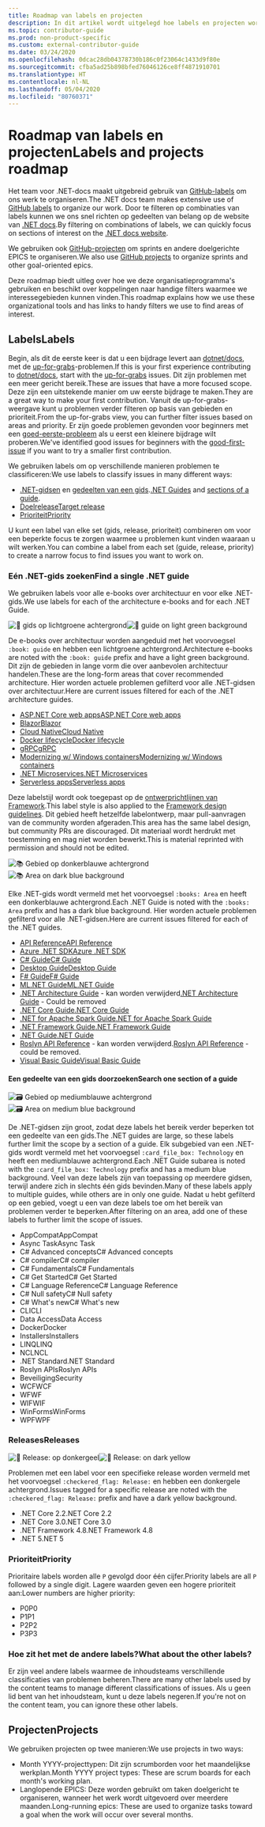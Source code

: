 ```yaml
---
title: Roadmap van labels en projecten
description: In dit artikel wordt uitgelegd hoe labels en projecten worden gebruikt in de dotnet/docs-opslagplaats.
ms.topic: contributor-guide
ms.prod: non-product-specific
ms.custom: external-contributor-guide
ms.date: 03/24/2020
ms.openlocfilehash: 0dcac28db04378730b186c0f23064c1433d9f80e
ms.sourcegitcommit: cfba5ad25b898bfed76046126ce8ff4871910701
ms.translationtype: HT
ms.contentlocale: nl-NL
ms.lasthandoff: 05/04/2020
ms.locfileid: "80760371"
---
```

# <a name="labels-and-projects-roadmap"></a><span data-ttu-id="4e67b-103">Roadmap van labels en projecten</span><span class="sxs-lookup"><span data-stu-id="4e67b-103">Labels and projects roadmap</span></span>

<span data-ttu-id="4e67b-104">Het team voor .NET-docs maakt uitgebreid gebruik van [GitHub-labels](https://github.com/dotnet/docs/labels) om ons werk te organiseren.</span><span class="sxs-lookup"><span data-stu-id="4e67b-104">The .NET docs team makes extensive use of [GitHub labels](https://github.com/dotnet/docs/labels) to organize our work.</span></span> <span data-ttu-id="4e67b-105">Door te filteren op combinaties van labels kunnen we ons snel richten op gedeelten van belang op de website van [.NET docs](https://docs.microsoft.com/dotnet).</span><span class="sxs-lookup"><span data-stu-id="4e67b-105">By filtering on combinations of labels, we can quickly focus on sections of interest on the [.NET docs website](https://docs.microsoft.com/dotnet).</span></span>

<span data-ttu-id="4e67b-106">We gebruiken ook [GitHub-projecten](https://github.com/dotnet/docs/projects) om sprints en andere doelgerichte EPICS te organiseren.</span><span class="sxs-lookup"><span data-stu-id="4e67b-106">We also use [GitHub projects](https://github.com/dotnet/docs/projects) to organize sprints and other goal-oriented epics.</span></span>

<span data-ttu-id="4e67b-107">Deze roadmap biedt uitleg over hoe we deze organisatieprogramma's gebruiken en beschikt over koppelingen naar handige filters waarmee we interessegebieden kunnen vinden.</span><span class="sxs-lookup"><span data-stu-id="4e67b-107">This roadmap explains how we use these organizational tools and has links to handy filters we use to find areas of interest.</span></span>

## <a name="labels"></a><span data-ttu-id="4e67b-108">Labels</span><span class="sxs-lookup"><span data-stu-id="4e67b-108">Labels</span></span>

<span data-ttu-id="4e67b-109">Begin, als dit de eerste keer is dat u een bijdrage levert aan [dotnet/docs](https://github.com/dotnet/docs), met de [up-for-grabs](https://github.com/dotnet/docs/labels/up-for-grabs)-problemen.</span><span class="sxs-lookup"><span data-stu-id="4e67b-109">If this is your first experience contributing to [dotnet/docs](https://github.com/dotnet/docs), start with the [up-for-grabs](https://github.com/dotnet/docs/labels/up-for-grabs) issues.</span></span> <span data-ttu-id="4e67b-110">Dit zijn problemen met een meer gericht bereik.</span><span class="sxs-lookup"><span data-stu-id="4e67b-110">These are issues that have a more focused scope.</span></span> <span data-ttu-id="4e67b-111">Deze zijn een uitstekende manier om uw eerste bijdrage te maken.</span><span class="sxs-lookup"><span data-stu-id="4e67b-111">They are a great way to make your first contribution.</span></span> <span data-ttu-id="4e67b-112">Vanuit de up-for-grabs-weergave kunt u problemen verder filteren op basis van gebieden en prioriteit.</span><span class="sxs-lookup"><span data-stu-id="4e67b-112">From the up-for-grabs view, you can further filter issues based on areas and priority.</span></span> <span data-ttu-id="4e67b-113">Er zijn goede problemen gevonden voor beginners met een [goed-eerste-probleem](https://github.com/dotnet/docs/labels/good-first-issue) als u eerst een kleinere bijdrage wilt proberen.</span><span class="sxs-lookup"><span data-stu-id="4e67b-113">We've identified good issues for beginners with the [good-first-issue](https://github.com/dotnet/docs/labels/good-first-issue) if you want to try a smaller first contribution.</span></span>

<span data-ttu-id="4e67b-114">We gebruiken labels om op verschillende manieren problemen te classificeren:</span><span class="sxs-lookup"><span data-stu-id="4e67b-114">We use labels to classify issues in many different ways:</span></span>

- <span data-ttu-id="4e67b-115">[.NET-gidsen](#find-a-single-net-guide) en [gedeelten van een gids](#search-one-section-of-a-guide).</span><span class="sxs-lookup"><span data-stu-id="4e67b-115">[.NET Guides](#find-a-single-net-guide) and [sections of a guide](#search-one-section-of-a-guide).</span></span>
- [<span data-ttu-id="4e67b-116">Doelrelease</span><span class="sxs-lookup"><span data-stu-id="4e67b-116">Target release</span></span>](#releases)
- [<span data-ttu-id="4e67b-117">Prioriteit</span><span class="sxs-lookup"><span data-stu-id="4e67b-117">Priority</span></span>](#priority)

<span data-ttu-id="4e67b-118">U kunt een label van elke set (gids, release, prioriteit) combineren om voor een beperkte focus te zorgen waarmee u problemen kunt vinden waaraan u wilt werken.</span><span class="sxs-lookup"><span data-stu-id="4e67b-118">You can combine a label from each set (guide, release, priority) to create a narrow focus to find issues you want to work on.</span></span>

### <a name="find-a-single-net-guide"></a><span data-ttu-id="4e67b-119">Eén .NET-gids zoeken</span><span class="sxs-lookup"><span data-stu-id="4e67b-119">Find a single .NET guide</span></span>

<span data-ttu-id="4e67b-120">We gebruiken labels voor alle e-books over architectuur en voor elke .NET-gids.</span><span class="sxs-lookup"><span data-stu-id="4e67b-120">We use labels for each of the architecture e-books and for each .NET Guide.</span></span>

<span data-ttu-id="4e67b-121">![:book: gids op lichtgroene achtergrond](./media/labels-projects/guide.png "Voorvoegsel voor labels voor architectuurgidsen")</span><span class="sxs-lookup"><span data-stu-id="4e67b-121">![:book: guide on light green background](./media/labels-projects/guide.png "Prefix for architecture guide labels")</span></span>

<span data-ttu-id="4e67b-122">De e-books over architectuur worden aangeduid met het voorvoegsel `:book: guide` en hebben een lichtgroene achtergrond.</span><span class="sxs-lookup"><span data-stu-id="4e67b-122">Architecture e-books are noted with the `:book: guide` prefix and have a light green background.</span></span> <span data-ttu-id="4e67b-123">Dit zijn de gebieden in lange vorm die over aanbevolen architectuur handelen.</span><span class="sxs-lookup"><span data-stu-id="4e67b-123">These are the long-form areas that cover recommended architecture.</span></span> <span data-ttu-id="4e67b-124">Hier worden actuele problemen gefilterd voor alle .NET-gidsen over architectuur.</span><span class="sxs-lookup"><span data-stu-id="4e67b-124">Here are current issues filtered for each of the .NET architecture guides.</span></span>

- [<span data-ttu-id="4e67b-125">ASP.NET Core web apps</span><span class="sxs-lookup"><span data-stu-id="4e67b-125">ASP.NET Core web apps</span></span>](https://github.com/dotnet/docs/labels/%3Abook%3A%20guide%20-%20ASP.NET%20Core%20web%20apps)
- [<span data-ttu-id="4e67b-126">Blazor</span><span class="sxs-lookup"><span data-stu-id="4e67b-126">Blazor</span></span>](https://github.com/dotnet/docs/labels/%3Abook%3A%20guide%20-%20Blazor)
- [<span data-ttu-id="4e67b-127">Cloud Native</span><span class="sxs-lookup"><span data-stu-id="4e67b-127">Cloud Native</span></span>](https://github.com/dotnet/docs/labels/%3Abook%3A%20guide%20-%20Cloud%20Native)
- [<span data-ttu-id="4e67b-128">Docker lifecycle</span><span class="sxs-lookup"><span data-stu-id="4e67b-128">Docker lifecycle</span></span>](https://github.com/dotnet/docs/labels/%3Abook%3A%20guide%20-%20Docker%20lifecycle)
- [<span data-ttu-id="4e67b-129">gRPC</span><span class="sxs-lookup"><span data-stu-id="4e67b-129">gRPC</span></span>](https://github.com/dotnet/docs/labels/%3Abook%3A%20guide%20-%20gRPC)
- [<span data-ttu-id="4e67b-130">Modernizing w/ Windows containers</span><span class="sxs-lookup"><span data-stu-id="4e67b-130">Modernizing w/ Windows containers</span></span>](https://github.com/dotnet/docs/labels/%3Abook%3A%20guide%20-%20Modernizing%20w%2F%20Windows%20containers)
- [<span data-ttu-id="4e67b-131">.NET Microservices</span><span class="sxs-lookup"><span data-stu-id="4e67b-131">.NET Microservices</span></span>](https://github.com/dotnet/docs/labels/%3Abook%3A%20guide%20-%20.NET%20Microservices)
- [<span data-ttu-id="4e67b-132">Serverless apps</span><span class="sxs-lookup"><span data-stu-id="4e67b-132">Serverless apps</span></span>](https://github.com/dotnet/docs/labels/%3Abook%3A%20guide%20-%20Serverless%20apps)

<span data-ttu-id="4e67b-133">Deze labelstijl wordt ook toegepast op de [ontwerprichtlijnen van Framework](https://github.com/dotnet/docs/labels/%3Abook%3A%20guide%20-%20Framework%20Design%20Guidelines).</span><span class="sxs-lookup"><span data-stu-id="4e67b-133">This label style is also applied to the [Framework design guidelines](https://github.com/dotnet/docs/labels/%3Abook%3A%20guide%20-%20Framework%20Design%20Guidelines).</span></span> <span data-ttu-id="4e67b-134">Dit gebied heeft hetzelfde labelontwerp, maar pull-aanvragen van de community worden afgeraden.</span><span class="sxs-lookup"><span data-stu-id="4e67b-134">This area has the same label design, but community PRs are discouraged.</span></span> <span data-ttu-id="4e67b-135">Dit materiaal wordt herdrukt met toestemming en mag niet worden bewerkt.</span><span class="sxs-lookup"><span data-stu-id="4e67b-135">This is material reprinted with permission and should not be edited.</span></span>

<span data-ttu-id="4e67b-136">![:books: Gebied op donkerblauwe achtergrond](./media/labels-projects/area.png "Voorvoegsel voor labels voor gebieden van .NET-gidsen")</span><span class="sxs-lookup"><span data-stu-id="4e67b-136">![:books: Area on dark blue background](./media/labels-projects/area.png "Prefix for .NET Guide area labels")</span></span>

<span data-ttu-id="4e67b-137">Elke .NET-gids wordt vermeld met het voorvoegsel `:books: Area` en heeft een donkerblauwe achtergrond.</span><span class="sxs-lookup"><span data-stu-id="4e67b-137">Each .NET Guide is noted with the `:books: Area` prefix and has a dark blue background.</span></span> <span data-ttu-id="4e67b-138">Hier worden actuele problemen gefilterd voor alle .NET-gidsen.</span><span class="sxs-lookup"><span data-stu-id="4e67b-138">Here are current issues filtered for each of the .NET guides.</span></span>

- [<span data-ttu-id="4e67b-139">API Reference</span><span class="sxs-lookup"><span data-stu-id="4e67b-139">API Reference</span></span>](https://github.com/dotnet/docs/labels/%3Abooks%3A%20Area%20-%20API%20Reference)
- [<span data-ttu-id="4e67b-140">Azure .NET SDK</span><span class="sxs-lookup"><span data-stu-id="4e67b-140">Azure .NET SDK</span></span>](https://github.com/dotnet/docs/labels/%3Abooks%3A%20Area%20-%20Azure%20.NET%20SDk)
- [<span data-ttu-id="4e67b-141">C# Guide</span><span class="sxs-lookup"><span data-stu-id="4e67b-141">C# Guide</span></span>](https://github.com/dotnet/docs/labels/%3Abooks%3A%20Area%20-%20C%23%20Guide)
- [<span data-ttu-id="4e67b-142">Desktop Guide</span><span class="sxs-lookup"><span data-stu-id="4e67b-142">Desktop Guide</span></span>](https://github.com/dotnet/docs/labels/%3Abooks%3A%20Area%20-%20Desktop%20Guide)
- [<span data-ttu-id="4e67b-143">F# Guide</span><span class="sxs-lookup"><span data-stu-id="4e67b-143">F# Guide</span></span>](https://github.com/dotnet/docs/labels/%3Abooks%3A%20Area%20-%20F%23%20Guide)
- [<span data-ttu-id="4e67b-144">ML.NET Guide</span><span class="sxs-lookup"><span data-stu-id="4e67b-144">ML.NET Guide</span></span>](https://github.com/dotnet/docs/labels/%3Abooks%3A%20Area%20-%20ML.NET%20Guide)
- <span data-ttu-id="4e67b-145">[.NET Architecture Guide](https://github.com/dotnet/docs/labels/%3Abooks%3A%20Area%20-%20.NET%20Architecture%20Guide) - kan worden verwijderd</span><span class="sxs-lookup"><span data-stu-id="4e67b-145">[.NET Architecture Guide](https://github.com/dotnet/docs/labels/%3Abooks%3A%20Area%20-%20.NET%20Architecture%20Guide) - Could be removed</span></span>
- [<span data-ttu-id="4e67b-146">.NET Core Guide</span><span class="sxs-lookup"><span data-stu-id="4e67b-146">.NET Core Guide</span></span>](https://github.com/dotnet/docs/labels/%3Abooks%3A%20Area%20-%20.NET%20Core%20Guide)
- [<span data-ttu-id="4e67b-147">.NET for Apache Spark Guide</span><span class="sxs-lookup"><span data-stu-id="4e67b-147">.NET for Apache Spark Guide</span></span>](https://github.com/dotnet/docs/labels/%3Abooks%3A%20Area%20-%20.NET%20for%20Apache%20Spark%20Guide)
- [<span data-ttu-id="4e67b-148">.NET Framework Guide</span><span class="sxs-lookup"><span data-stu-id="4e67b-148">.NET Framework Guide</span></span>](https://github.com/dotnet/docs/labels/%3Abooks%3A%20Area%20-%20.NET%20Framework%20Guide)
- [<span data-ttu-id="4e67b-149">.NET Guide</span><span class="sxs-lookup"><span data-stu-id="4e67b-149">.NET Guide</span></span>](https://github.com/dotnet/docs/labels/%3Abooks%3A%20Area%20-%20.NET%20Guide)
- <span data-ttu-id="4e67b-150">[Roslyn API Reference](https://github.com/dotnet/docs/labels/%3Abooks%3A%20Area%20-%20Roslyn%20API%20Reference) - kan worden verwijderd.</span><span class="sxs-lookup"><span data-stu-id="4e67b-150">[Roslyn API Reference](https://github.com/dotnet/docs/labels/%3Abooks%3A%20Area%20-%20Roslyn%20API%20Reference) - could be removed.</span></span>
- [<span data-ttu-id="4e67b-151">Visual Basic Guide</span><span class="sxs-lookup"><span data-stu-id="4e67b-151">Visual Basic Guide</span></span>](https://github.com/dotnet/docs/labels/%3Abooks%3A%20Area%20-%20Visual%20Basic%20Guide)

#### <a name="search-one-section-of-a-guide"></a><span data-ttu-id="4e67b-152">Een gedeelte van een gids doorzoeken</span><span class="sxs-lookup"><span data-stu-id="4e67b-152">Search one section of a guide</span></span>

<span data-ttu-id="4e67b-153">![:card_file_box: Gebied op mediumblauwe achtergrond](./media/labels-projects/technology.png "Voorvoegsel voor labels voor subgebieden van .NET-gidsen")</span><span class="sxs-lookup"><span data-stu-id="4e67b-153">![:card_file_box: Area on medium blue background](./media/labels-projects/technology.png "Prefix for .NET Guide sub-area labels")</span></span>

<span data-ttu-id="4e67b-154">De .NET-gidsen zijn groot, zodat deze labels het bereik verder beperken tot een gedeelte van een gids.</span><span class="sxs-lookup"><span data-stu-id="4e67b-154">The .NET guides are large, so these labels further limit the scope by a section of a guide.</span></span> <span data-ttu-id="4e67b-155">Elk subgebied van een .NET-gids wordt vermeld met het voorvoegsel `:card_file_box: Technology` en heeft een mediumblauwe achtergrond.</span><span class="sxs-lookup"><span data-stu-id="4e67b-155">Each .NET Guide subarea is noted with the `:card_file_box: Technology` prefix and has a medium blue background.</span></span> <span data-ttu-id="4e67b-156">Veel van deze labels zijn van toepassing op meerdere gidsen, terwijl andere zich in slechts één gids bevinden.</span><span class="sxs-lookup"><span data-stu-id="4e67b-156">Many of these labels apply to multiple guides, while others are in only one guide.</span></span> <span data-ttu-id="4e67b-157">Nadat u hebt gefilterd op een gebied, voegt u een van deze labels toe om het bereik van problemen verder te beperken.</span><span class="sxs-lookup"><span data-stu-id="4e67b-157">After filtering on an area, add one of these labels to further limit the scope of issues.</span></span>

- <span data-ttu-id="4e67b-158">AppCompat</span><span class="sxs-lookup"><span data-stu-id="4e67b-158">AppCompat</span></span>
- <span data-ttu-id="4e67b-159">Async Task</span><span class="sxs-lookup"><span data-stu-id="4e67b-159">Async Task</span></span>
- <span data-ttu-id="4e67b-160">C# Advanced concepts</span><span class="sxs-lookup"><span data-stu-id="4e67b-160">C# Advanced concepts</span></span>
- <span data-ttu-id="4e67b-161">C# compiler</span><span class="sxs-lookup"><span data-stu-id="4e67b-161">C# compiler</span></span>
- <span data-ttu-id="4e67b-162">C# Fundamentals</span><span class="sxs-lookup"><span data-stu-id="4e67b-162">C# Fundamentals</span></span>
- <span data-ttu-id="4e67b-163">C# Get Started</span><span class="sxs-lookup"><span data-stu-id="4e67b-163">C# Get Started</span></span>
- <span data-ttu-id="4e67b-164">C# Language Reference</span><span class="sxs-lookup"><span data-stu-id="4e67b-164">C# Language Reference</span></span>
- <span data-ttu-id="4e67b-165">C# Null safety</span><span class="sxs-lookup"><span data-stu-id="4e67b-165">C# Null safety</span></span>
- <span data-ttu-id="4e67b-166">C# What's new</span><span class="sxs-lookup"><span data-stu-id="4e67b-166">C# What's new</span></span>
- <span data-ttu-id="4e67b-167">CLI</span><span class="sxs-lookup"><span data-stu-id="4e67b-167">CLI</span></span>
- <span data-ttu-id="4e67b-168">Data Access</span><span class="sxs-lookup"><span data-stu-id="4e67b-168">Data Access</span></span>
- <span data-ttu-id="4e67b-169">Docker</span><span class="sxs-lookup"><span data-stu-id="4e67b-169">Docker</span></span>
- <span data-ttu-id="4e67b-170">Installers</span><span class="sxs-lookup"><span data-stu-id="4e67b-170">Installers</span></span>
- <span data-ttu-id="4e67b-171">LINQ</span><span class="sxs-lookup"><span data-stu-id="4e67b-171">LINQ</span></span>
- <span data-ttu-id="4e67b-172">NCL</span><span class="sxs-lookup"><span data-stu-id="4e67b-172">NCL</span></span>
- <span data-ttu-id="4e67b-173">.NET Standard</span><span class="sxs-lookup"><span data-stu-id="4e67b-173">.NET Standard</span></span>
- <span data-ttu-id="4e67b-174">Roslyn APIs</span><span class="sxs-lookup"><span data-stu-id="4e67b-174">Roslyn APIs</span></span>
- <span data-ttu-id="4e67b-175">Beveiliging</span><span class="sxs-lookup"><span data-stu-id="4e67b-175">Security</span></span>
- <span data-ttu-id="4e67b-176">WCF</span><span class="sxs-lookup"><span data-stu-id="4e67b-176">WCF</span></span>
- <span data-ttu-id="4e67b-177">WF</span><span class="sxs-lookup"><span data-stu-id="4e67b-177">WF</span></span>
- <span data-ttu-id="4e67b-178">WIF</span><span class="sxs-lookup"><span data-stu-id="4e67b-178">WIF</span></span>
- <span data-ttu-id="4e67b-179">WinForms</span><span class="sxs-lookup"><span data-stu-id="4e67b-179">WinForms</span></span>
- <span data-ttu-id="4e67b-180">WPF</span><span class="sxs-lookup"><span data-stu-id="4e67b-180">WPF</span></span>

### <a name="releases"></a><span data-ttu-id="4e67b-181">Releases</span><span class="sxs-lookup"><span data-stu-id="4e67b-181">Releases</span></span>

<span data-ttu-id="4e67b-182">![:checkered_flag: Release: op donkergeel](./media/labels-projects/release.png "Voorvoegsel voor releaselabels")</span><span class="sxs-lookup"><span data-stu-id="4e67b-182">![:checkered_flag: Release: on dark yellow](./media/labels-projects/release.png "Prefix for release labels")</span></span>

<span data-ttu-id="4e67b-183">Problemen met een label voor een specifieke release worden vermeld met het voorvoegsel `:checkered_flag: Release:` en hebben een donkergele achtergrond.</span><span class="sxs-lookup"><span data-stu-id="4e67b-183">Issues tagged for a specific release are noted with the `:checkered_flag: Release:` prefix and have a dark yellow background.</span></span>

- <span data-ttu-id="4e67b-184">.NET Core 2.2</span><span class="sxs-lookup"><span data-stu-id="4e67b-184">.NET Core 2.2</span></span>
- <span data-ttu-id="4e67b-185">.NET Core 3.0</span><span class="sxs-lookup"><span data-stu-id="4e67b-185">.NET Core 3.0</span></span>
- <span data-ttu-id="4e67b-186">.NET Framework 4.8</span><span class="sxs-lookup"><span data-stu-id="4e67b-186">.NET Framework 4.8</span></span>
- <span data-ttu-id="4e67b-187">.NET 5</span><span class="sxs-lookup"><span data-stu-id="4e67b-187">.NET 5</span></span>

### <a name="priority"></a><span data-ttu-id="4e67b-188">Prioriteit</span><span class="sxs-lookup"><span data-stu-id="4e67b-188">Priority</span></span>

<span data-ttu-id="4e67b-189">Prioritaire labels worden alle `P` gevolgd door één cijfer.</span><span class="sxs-lookup"><span data-stu-id="4e67b-189">Priority labels are all `P` followed by a single digit.</span></span> <span data-ttu-id="4e67b-190">Lagere waarden geven een hogere prioriteit aan:</span><span class="sxs-lookup"><span data-stu-id="4e67b-190">Lower numbers are higher priority:</span></span>

- <span data-ttu-id="4e67b-191">P0</span><span class="sxs-lookup"><span data-stu-id="4e67b-191">P0</span></span>
- <span data-ttu-id="4e67b-192">P1</span><span class="sxs-lookup"><span data-stu-id="4e67b-192">P1</span></span>
- <span data-ttu-id="4e67b-193">P2</span><span class="sxs-lookup"><span data-stu-id="4e67b-193">P2</span></span>
- <span data-ttu-id="4e67b-194">P3</span><span class="sxs-lookup"><span data-stu-id="4e67b-194">P3</span></span>

### <a name="what-about-the-other-labels"></a><span data-ttu-id="4e67b-195">Hoe zit het met de andere labels?</span><span class="sxs-lookup"><span data-stu-id="4e67b-195">What about the other labels?</span></span>

<span data-ttu-id="4e67b-196">Er zijn veel andere labels waarmee de inhoudsteams verschillende classificaties van problemen beheren.</span><span class="sxs-lookup"><span data-stu-id="4e67b-196">There are many other labels used by the content teams to manage different classifications of issues.</span></span> <span data-ttu-id="4e67b-197">Als u geen lid bent van het inhoudsteam, kunt u deze labels negeren.</span><span class="sxs-lookup"><span data-stu-id="4e67b-197">If you're not on the content team, you can ignore these other labels.</span></span>

## <a name="projects"></a><span data-ttu-id="4e67b-198">Projecten</span><span class="sxs-lookup"><span data-stu-id="4e67b-198">Projects</span></span>

<span data-ttu-id="4e67b-199">We gebruiken projecten op twee manieren:</span><span class="sxs-lookup"><span data-stu-id="4e67b-199">We use projects in two ways:</span></span>

- <span data-ttu-id="4e67b-200">Month YYYY-projecttypen: Dit zijn scrumborden voor het maandelijkse werkplan.</span><span class="sxs-lookup"><span data-stu-id="4e67b-200">Month YYYY project types: These are scrum boards for each month's working plan.</span></span>
- <span data-ttu-id="4e67b-201">Langlopende EPICS: Deze worden gebruikt om taken doelgericht te organiseren, wanneer het werk wordt uitgevoerd over meerdere maanden.</span><span class="sxs-lookup"><span data-stu-id="4e67b-201">Long-running epics: These are used to organize tasks toward a goal when the work will occur over several months.</span></span>
